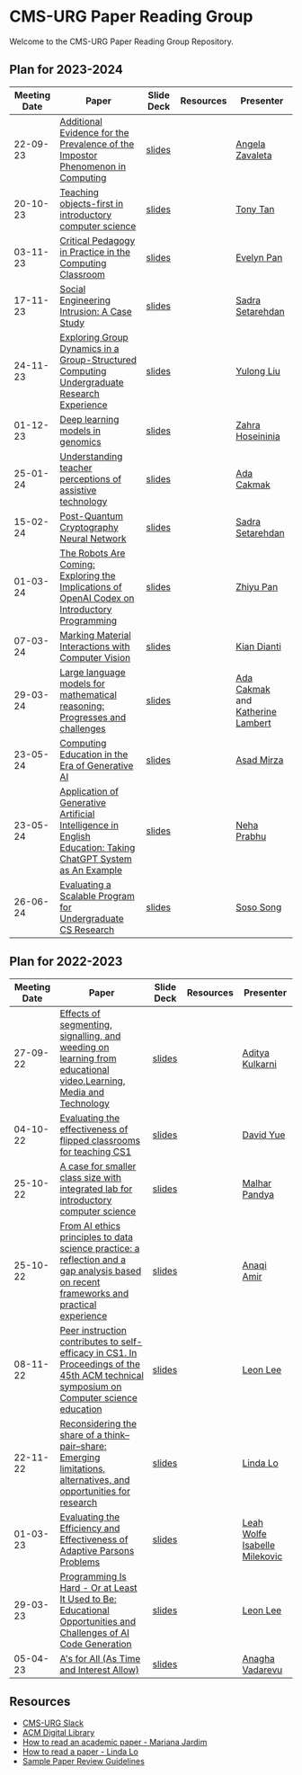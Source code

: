 # CMS-URG Paper Reading Group

Welcome to the CMS-URG Paper Reading Group Repository.

## Plan for 2023-2024
|Meeting Date|Paper|Slide Deck|Resources|Presenter|
|-|-|-|-|-|
|22-09-23|[Additional Evidence for the Prevalence of the Impostor Phenomenon in Computing](https://doi.org/10.1145/3478431.3499282)|[slides](https://github.com/cms-urg/Paper-Reading-Group/blob/dac72c3809e094cc99ab23e51df32c2d6b4e1881/Slides/Imposter%20Phenomenon%20-%20Angela%20Zavaleta.pdf)||[Angela Zavaleta](https://www.linkedin.com/in/angela-zavaleta-bernuy/)|
|20-10-23|[Teaching objects-first in introductory computer science](https://doi.org/10.1145/792548.611966)|[slides](https://github.com/cms-urg/Paper-Reading-Group/blob/8424ee7bdf8c7a2bb467fda4dfb4b230c9502db0/Slides/Teaching%20Objects-first_Tony_Tan.pdf)||[Tony Tan](https://www.linkedin.com/in/youxin-t-44b826159)|
|03-11-23|[Critical Pedagogy in Practice in the Computing Classroom](https://doi.org/10.1145/3545945.3569840)|[slides](https://github.com/cms-urg/Paper-Reading-Group/blob/6ccbbb2e5d36d16ced6868b49d64031aaa3e99f0/Slides/Critical%20Pedagogy%20in%20Practice%20Evelyn%20Pan.pdf)||[Evelyn Pan](mailto:evelyn.pan@mail.utoronto.ca)|
|17-11-23|[Social Engineering Intrusion: A Case Study](https://doi.org/10.1145/3406601.3406631)|[slides](https://github.com/cms-urg/Paper-Reading-Group/blob/89b39f0b394125ba7889653cf7ede45d851e739a/Slides/Social%20Engineering%20Intrusion.pdf)||[Sadra Setarehdan](https://www.linkedin.com/in/sadra-setarehdan)|
|24-11-23|[Exploring Group Dynamics in a Group-Structured Computing Undergraduate Research Experience](https://dl.acm.org/doi/pdf/10.1145/3501385.3543959)|[slides](https://github.com/cms-urg/Paper-Reading-Group/blob/325a1b9fb2083488128371419c8c020c872fecf9/Slides/Exploring%20Group%20Dynamics%20-%20Yulong.pdf)||[Yulong Liu](mailto:yulo.liu@mail.utoronto.ca)|
|01-12-23|[Deep learning models in genomics](https://doi.org/10.1016/j.csbj.2020.06.017)|[slides](https://github.com/cms-urg/Paper-Reading-Group/blob/4a1484fbe8a6fddfd37c510dd0e891ef96019eda/Slides/DS%20in%20genomics%20-%20Zahra.pdf)||[Zahra Hoseininia](https://www.linkedin.com/in/zahra-hoseini-nia-7544ab201/)|
|25-01-24|[Understanding teacher perceptions of assistive technology](https://doi.org/10.1177/0162643419841550)|[slides](https://github.com/cms-urg/Paper-Reading-Group/blob/e8905588c77ab98ba30c5f382d58e902b1a96cb4/Slides/Teacher%20Perceptions%20-%20Ada%20Cakmak.pdf)||[Ada Cakmak](linkedin.com/in/nevin-ada-cakmak)|
|15-02-24|[Post-Quantum Cryptography Neural Network](https://doi.org/10.1109/ICSSES58299.2023.10201083)|[slides](https://github.com/cms-urg/Paper-Reading-Group/blob/7048f44d2b6dd68d37c21da698c3e3b0b2c9d091/Slides/PQC%20-%20Neural%20Network%20-%20Setarehdan%20-%20Presentation.pdf)||[Sadra Setarehdan](https://www.linkedin.com/in/sadra-setarehdan)|
|01-03-24|[The Robots Are Coming: Exploring the Implications of OpenAI Codex on Introductory Programming](https://doi.org/10.1145/3511861.3511863)|[slides](https://github.com/cms-urg/Paper-Reading-Group/blob/9ab8d7569d660f31c0d1bb59109797661aa214fd/Slides/The%20Robots%20Are%20Coming_Zhiyu.pdf)||[Zhiyu Pan](https://www.linkedin.com/in/zhiyu-pan-chloe333/)|
|07-03-24|[Marking Material Interactions with Computer Vision](https://doi.org/10.1145/3544548.3580643)|[slides](https://github.com/cms-urg/Paper-Reading-Group/blob/188111ccc9178cb17647a4cb013e3a3d92566c54/Slides/Marking%20Material%20Interaction%20-%20Kian.pdf)||[Kian Dianti](mailto:kian.dianati@mail.utoronto.ca)|
|29-03-24|[Large language models for mathematical reasoning: Progresses and challenges](https://doi.org/10.48550/arXiv.2402.00157)|[slides](https://github.com/cms-urg/Paper-Reading-Group/blob/059ad6c5053cc95853502cd5af2a0198b915c5b4/Slides/LLM%20for%20Math%20-%20Ada%20and%20Katherine.pdf)||[Ada Cakmak](linkedin.com/in/nevin-ada-cakmak) and [Katherine Lambert](mailto:katherine.lambert@mail.utoronto.ca)|
|23-05-24|[Computing Education in the Era of Generative AI](https://doi.org/10.1145/3624720)|[slides](https://github.com/cms-urg/Paper-Reading-Group/blob/9b86fc2ff490bde0e8a17e5b93cf62a7c8056501/Slides/CE_GenAi_Asad.pdf)||[Asad Mirza](https://www.linkedin.com/in/asad-mirza-40bb36291/)|
|23-05-24|[Application of Generative Artificial Intelligence in English Education: Taking ChatGPT System as An Example](https://doi.org/10.1109/icet59358.2023.10424297)|[slides](https://github.com/cms-urg/Paper-Reading-Group/blob/c4ba97a954f39f6808a2f3688a10901bcb98d80a/Slides/Applications%20of%20Generative%20AI%20-%20Neha%20Prabhu.pdf)||[Neha Prabhu](mailto:neha.prabu@mail.utoronto.ca)|
|26-06-24|[Evaluating a Scalable Program for Undergraduate CS Research](https://doi.org/10.1145/3291279.3339406)|[slides](https://github.com/cms-urg/Paper-Reading-Group/blob/70b5c55add753dbd122ff7efe71b11043cf6fae3/Slides/Undergrad_CS_Research%20-%20Soso.pdf)||[Soso Song](mailto:soso.song@alum.utoronto.ca)|

## Plan for 2022-2023
|Meeting Date|Paper|Slide Deck|Resources|Presenter|
|-|-|-|-|-|
|27-09-22|[Effects of segmenting, signalling, and weeding on learning from educational video,Learning, Media and Technology](https://doi.org/10.1080/17439884.2011.585993)|[slides](https://github.com/cms-urg/Paper-Reading-Group/blob/9640a004f6d9d12a264ad45885bee2299b8cf947/Slides/Effects%20of%20segmenting,%20signaling,%20and%20weeding%20-%20Aditya%20Kulkarni.pdf)||[Aditya Kulkarni](https://www.linkedin.com/in/aditya-s-kulkarni/)|
|04-10-22|[Evaluating the effectiveness of flipped classrooms for teaching CS1](https://doi.org/10.1109/FIE.2013.6684923)|[slides]()||[David Yue]()|
|25-10-22|[A case for smaller class size with integrated lab for introductory computer science](https://doi.org/10.1145/1227504.1227430)|[slides](https://github.com/cms-urg/Paper-Reading-Group/blob/bf53554bebefb22368d53fd50196f56af6a0af23/Slides/URG%20Class%20Size%20-%20Malhar%20Pandya.pdf)||[Malhar Pandya](https://www.linkedin.com/in/malhar-pandya/)|
|25-10-22|[From AI ethics principles to data science practice: a reflection and a gap analysis based on recent frameworks and practical experience](https://doi.org/10.1007/s43681-021-00127-3)|[slides](https://github.com/cms-urg/Paper-Reading-Group/blob/6217285079f08e2a9d78abfcec91ec1f93ef5959/Slides/AI%20Ethics%20Principle%20-%20Anaqi%20Amir.pdf)||[Anaqi Amir](https://www.linkedin.com/in/anaqi-amir/)|
|08-11-22|[Peer instruction contributes to self-efficacy in CS1. In Proceedings of the 45th ACM technical symposium on Computer science education](https://doi.org/10.1145/2538862.2538878)|[slides](https://github.com/cms-urg/Paper-Reading-Group/blob/6217285079f08e2a9d78abfcec91ec1f93ef5959/Slides/Peer%20Instruction%20Study%20-%20Leon%20Lee.pdf)||[Leon Lee](https://www.linkedin.com/in/leonlee21/)|
|22-11-22|[Reconsidering the share of a think–pair–share: Emerging limitations, alternatives, and opportunities for research](https://doi.org/10.1187/cbe.20-08-0200)|[slides](https://github.com/cms-urg/Paper-Reading-Group/blob/6217285079f08e2a9d78abfcec91ec1f93ef5959/Slides/Reconsidering%20the%20Share%20in%20TPS%20-%20Linda%20Lo.pdf)||[Linda Lo](mailto:adnil3910@gmail.com)|
|01-03-23|[Evaluating the Efficiency and Effectiveness of Adaptive Parsons Problems](https://dl.acm.org/doi/10.1145/3230977.3231000)|[slides](https://github.com/cms-urg/Paper-Reading-Group/blob/374da44bb16f21262cd75c840c3ffd6a7c2ea076/Slides/Adaptive%20Parsons%20Problems%20-%20Leah%20Wolfe%20and%20Isabelle%20Milekovic.pdf)||[Leah Wolfe](mailto:leah.wolfe@mail.utoronto.ca)  [Isabelle Milekovic](mailto:i.milekovic@mail.utoronto.ca)|
|29-03-23|[Programming Is Hard - Or at Least It Used to Be: Educational Opportunities and Challenges of AI Code Generation](https://doi.org/10.1145/3545945.3569759)|[slides](https://github.com/cms-urg/Paper-Reading-Group/blob/2275da51a9298564f05c85eca486816c49acf3bf/Slides/AI%20Generation%20in%20CS%20Pedagogy.pdf)||[Leon Lee](https://www.linkedin.com/in/leonlee21/)|
|05-04-23|[A's for All (As Time and Interest Allow)](https://doi.org/10.1145/3545945.3569847)|[slides](https://github.com/cms-urg/Paper-Reading-Group/blob/41067f8a66f9241aa59b1cb604578b9a05d9e3b6/Slides/CMS_ReadingGroup_A'sforAll_AnaghaVadarevu.pdf)||[Anagha Vadarevu](mailto:anagha.vadarevu@mail.utoronto.ca)|

## Resources
* [CMS-URG Slack](https://join.slack.com/t/cmsundergradr-eoj8408/shared_invite/zt-1kga2yc6s-DM1~Badb926F1aQaaEMcDQ)
* [ACM Digital Library](https://dl.acm.org/)
* [How to read an academic paper - Mariana Jardim](https://guides.library.utoronto.ca/c.php?g=250712&p=5096600)
* [How to read a paper - Linda Lo](https://github.com/cms-urg/Paper-Reading-Group/blob/723f3beec24a58faa1d74a098c8f771ef942772f/Slides/How%20to%20Read%20a%20Paper%20-%20Linda%20Lo.pptx)
* [Sample Paper Review Guidelines](https://docs.google.com/document/d/10hUfe9gCkQ4hTpAk_5-QghLWG0uAK1g86g8VC8G-MAU/edit?usp=sharing)
